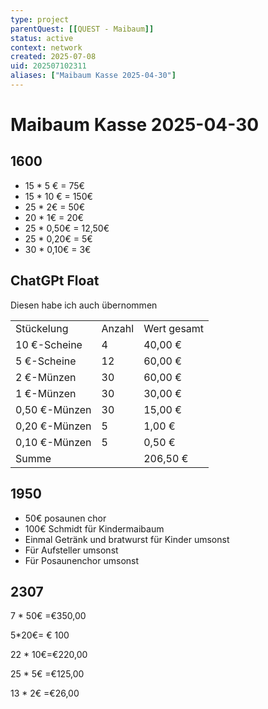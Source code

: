 ```yaml
---
type: project
parentQuest: [[QUEST - Maibaum]]
status: active
context: network
created: 2025-07-08
uid: 202507102311
aliases: ["Maibaum Kasse 2025-04-30"]
---
```


# Maibaum Kasse 2025-04-30

## 1600

- 15 * 5 € = 75€
- 15 * 10 € = 150€
- 25 * 2€ = 50€
- 20 * 1€ = 20€
- 25 * 0,50€ = 12,50€
- 25 * 0,20€ = 5€
- 30 * 0,10€ = 3€

## ChatGPt Float

Diesen habe ich auch übernommen

|               |        |             |
| ------------- | ------ | ----------- |
| Stückelung    | Anzahl | Wert gesamt |
| 10 €-Scheine  | 4      | 40,00 €     |
| 5 €-Scheine   | 12     | 60,00 €     |
| 2 €-Münzen    | 30     | 60,00 €     |
| 1 €-Münzen    | 30     | 30,00 €     |
| 0,50 €-Münzen | 30     | 15,00 €     |
| 0,20 €-Münzen | 5      | 1,00 €      |
| 0,10 €-Münzen | 5      | 0,50 €      |
| Summe         |        | 206,50 €    |

## 1950

- 50€ posaunen chor
- 100€ Schmidt für Kindermaibaum
- Einmal Getränk und bratwurst für Kinder umsonst
- Für Aufsteller umsonst
- Für Posaunenchor umsonst

## 2307

7 * 50€ =€350,00

5*20€= € 100

22 * 10€=€220,00

25 * 5€ =€125,00

13 * 2€ =€26,00
